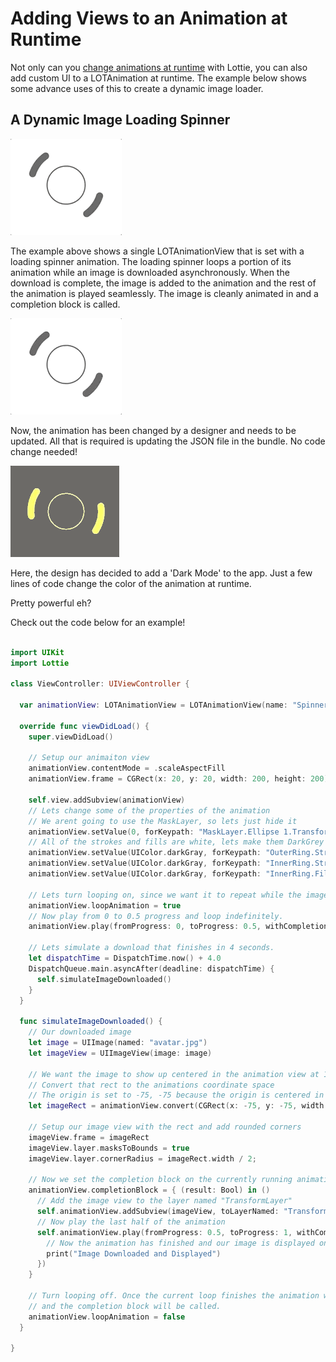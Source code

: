 # Adding Views to an Animation at Runtime

Not only can you [change animations at runtime](/ios/dynamic.md) with Lottie, you can also add custom UI to a LOTAnimation at runtime.
The example below shows some advance uses of this to create a dynamic image loader.

## A Dynamic Image Loading Spinner

![Spinner](/images/spinner.gif)

The example above shows a single LOTAnimationView that is set with a loading spinner animation. The loading spinner loops a portion of its animation while an image is downloaded asynchronously. When the download is complete, the image is added to the animation and the rest of the animation is played seamlessly. The image is cleanly animated in and a completion block is called.

![Spinner_Alt](/images/spinner_Alternative.gif)

Now, the animation has been changed by a designer and needs to be updated. All that is required is updating the JSON file in the bundle. No code change needed!

![Spinner_Dark](/images/spinner_DarkMode.gif)

Here, the design has decided to add a 'Dark Mode' to the app. Just a few lines of code change the color of the animation at runtime.


Pretty powerful eh?

Check out the code below for an example!

```swift

import UIKit
import Lottie

class ViewController: UIViewController {
  
  var animationView: LOTAnimationView = LOTAnimationView(name: "SpinnerSpin");
  
  override func viewDidLoad() {
    super.viewDidLoad()
    
    // Setup our animaiton view
    animationView.contentMode = .scaleAspectFill
    animationView.frame = CGRect(x: 20, y: 20, width: 200, height: 200)

    self.view.addSubview(animationView)
    // Lets change some of the properties of the animation
    // We arent going to use the MaskLayer, so lets just hide it
    animationView.setValue(0, forKeypath: "MaskLayer.Ellipse 1.Transform.Opacity", atFrame: 0)
    // All of the strokes and fills are white, lets make them DarkGrey
    animationView.setValue(UIColor.darkGray, forKeypath: "OuterRing.Stroke.Color", atFrame: 0)
    animationView.setValue(UIColor.darkGray, forKeypath: "InnerRing.Stroke.Color", atFrame: 0)
    animationView.setValue(UIColor.darkGray, forKeypath: "InnerRing.Fill.Color", atFrame: 0)
    
    // Lets turn looping on, since we want it to repeat while the image is 'Downloading'
    animationView.loopAnimation = true
    // Now play from 0 to 0.5 progress and loop indefinitely.
    animationView.play(fromProgress: 0, toProgress: 0.5, withCompletion: nil)
    
    // Lets simulate a download that finishes in 4 seconds.
    let dispatchTime = DispatchTime.now() + 4.0
    DispatchQueue.main.asyncAfter(deadline: dispatchTime) {
      self.simulateImageDownloaded()
    }
  }
  
  func simulateImageDownloaded() {
    // Our downloaded image
    let image = UIImage(named: "avatar.jpg")
    let imageView = UIImageView(image: image)

    // We want the image to show up centered in the animation view at 150Px150P
    // Convert that rect to the animations coordinate space
    // The origin is set to -75, -75 because the origin is centered in the animation view
    let imageRect = animationView.convert(CGRect(x: -75, y: -75, width: 150, height: 150), toLayerNamed: nil)
    
    // Setup our image view with the rect and add rounded corners
    imageView.frame = imageRect
    imageView.layer.masksToBounds = true
    imageView.layer.cornerRadius = imageRect.width / 2;
    
    // Now we set the completion block on the currently running animation
    animationView.completionBlock = { (result: Bool) in ()
      // Add the image view to the layer named "TransformLayer"
      self.animationView.addSubview(imageView, toLayerNamed: "TransformLayer", applyTransform: true)
      // Now play the last half of the animation
      self.animationView.play(fromProgress: 0.5, toProgress: 1, withCompletion: { (complete: Bool) in
        // Now the animation has finished and our image is displayed on screen
        print("Image Downloaded and Displayed")
      })
    }
    
    // Turn looping off. Once the current loop finishes the animation will stop 
    // and the completion block will be called.
    animationView.loopAnimation = false
  }
  
}

```